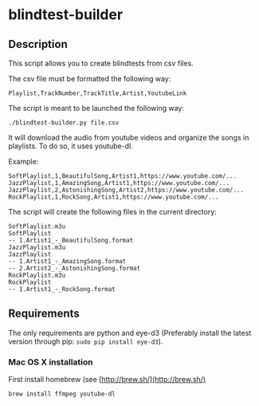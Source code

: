 # blindtest-builder

## Description

This script allows you to create blindtests from csv files.

The csv file must be formatted the following way:
```
Playlist,TrackNumber,TrackTitle,Artist,YoutubeLink
```

The script is meant to be launched the following way:
```
./blindtest-builder.py file.csv
```

It will download the audio from youtube videos and organize the songs in playlists. To do so, it uses youtube-dl.

Example:
```
SoftPlaylist,1,BeautifulSong,Artist1,https://www.youtube.com/...
JazzPlaylist,1,AmazingSong,Artist1,https://www.youtube.com/...
JazzPlaylist,2,AstonishingSong,Artist2,https://www.youtube.com/...
RockPlaylist,1,RockSong,Artist1,https://www.youtube.com/...
```

The script will create the following files in the current directory:
```
SoftPlaylist.m3u
SoftPlaylist
-- 1.Artist1_-_BeautifulSong.format
JazzPlaylist.m3u
JazzPlaylist
-- 1.Artist1_-_AmazingSong.format
-- 2.Artist2_-_AstonishingSong.format
RockPlaylist.m3u
RockPlaylist
-- 1.Artist1_-_RockSong.format
```

## Requirements

The only requirements are python and eye-d3 (Preferably install the latest version through pip: `sudo pip install eye-d3`).

### Mac OS X installation

First install homebrew (see [http://brew.sh/](http://brew.sh/)

```
brew install ffmpeg youtube-dl
```
